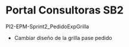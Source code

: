 # Portal Consultoras SB2

PI2-EPM-Sprint2_PedidoExpGrilla

- Cambiar diseño de la grilla pase pedido

